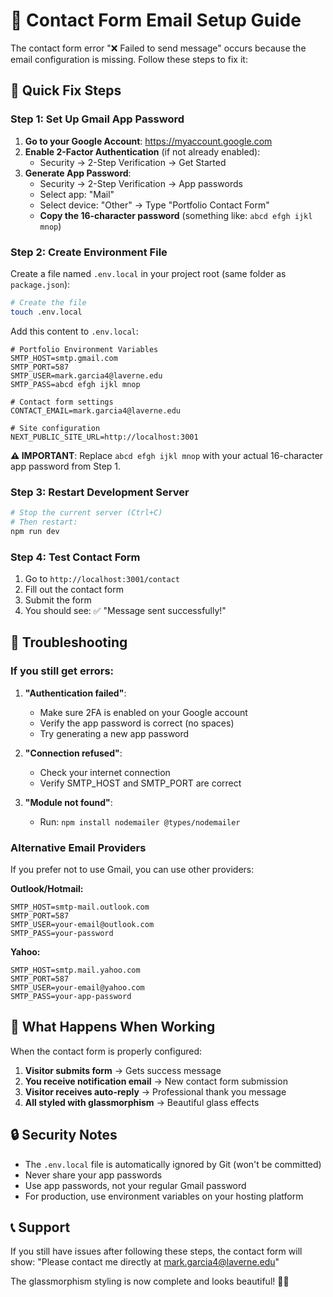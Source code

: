 # 📧 Contact Form Email Setup Guide

The contact form error "❌ Failed to send message" occurs because the email configuration is missing. Follow these steps to fix it:

## 🚀 Quick Fix Steps

### Step 1: Set Up Gmail App Password

1. **Go to your Google Account**: https://myaccount.google.com
2. **Enable 2-Factor Authentication** (if not already enabled):
   - Security → 2-Step Verification → Get Started
3. **Generate App Password**:
   - Security → 2-Step Verification → App passwords
   - Select app: "Mail"
   - Select device: "Other" → Type "Portfolio Contact Form"
   - **Copy the 16-character password** (something like: `abcd efgh ijkl mnop`)

### Step 2: Create Environment File

Create a file named `.env.local` in your project root (same folder as `package.json`):

```bash
# Create the file
touch .env.local
```

Add this content to `.env.local`:

```env
# Portfolio Environment Variables
SMTP_HOST=smtp.gmail.com
SMTP_PORT=587
SMTP_USER=mark.garcia4@laverne.edu
SMTP_PASS=abcd efgh ijkl mnop

# Contact form settings
CONTACT_EMAIL=mark.garcia4@laverne.edu

# Site configuration
NEXT_PUBLIC_SITE_URL=http://localhost:3001
```

**⚠️ IMPORTANT**: Replace `abcd efgh ijkl mnop` with your actual 16-character app password from Step 1.

### Step 3: Restart Development Server

```bash
# Stop the current server (Ctrl+C)
# Then restart:
npm run dev
```

### Step 4: Test Contact Form

1. Go to `http://localhost:3001/contact`
2. Fill out the contact form
3. Submit the form
4. You should see: ✅ "Message sent successfully!"

## 🔧 Troubleshooting

### If you still get errors:

1. **"Authentication failed"**:
   - Make sure 2FA is enabled on your Google account
   - Verify the app password is correct (no spaces)
   - Try generating a new app password

2. **"Connection refused"**:
   - Check your internet connection
   - Verify SMTP_HOST and SMTP_PORT are correct

3. **"Module not found"**:
   - Run: `npm install nodemailer @types/nodemailer`

### Alternative Email Providers

If you prefer not to use Gmail, you can use other providers:

**Outlook/Hotmail:**
```env
SMTP_HOST=smtp-mail.outlook.com
SMTP_PORT=587
SMTP_USER=your-email@outlook.com
SMTP_PASS=your-password
```

**Yahoo:**
```env
SMTP_HOST=smtp.mail.yahoo.com
SMTP_PORT=587
SMTP_USER=your-email@yahoo.com
SMTP_PASS=your-app-password
```

## 🎉 What Happens When Working

When the contact form is properly configured:

1. **Visitor submits form** → Gets success message
2. **You receive notification email** → New contact form submission
3. **Visitor receives auto-reply** → Professional thank you message
4. **All styled with glassmorphism** → Beautiful glass effects

## 🔒 Security Notes

- The `.env.local` file is automatically ignored by Git (won't be committed)
- Never share your app passwords
- Use app passwords, not your regular Gmail password
- For production, use environment variables on your hosting platform

## 📞 Support

If you still have issues after following these steps, the contact form will show:
"Please contact me directly at mark.garcia4@laverne.edu"

The glassmorphism styling is now complete and looks beautiful! 🎨✨ 
